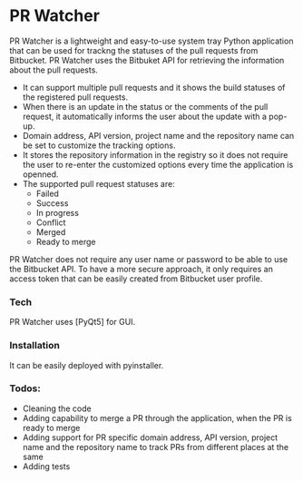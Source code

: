 # PR Watcher

PR Watcher is a lightweight and easy-to-use system tray Python application that can be used for trackng the statuses of the pull requests from Bitbucket. PR Watcher uses the Bitbuket API for retrieving the information about the pull requests.

- It can support multiple pull requests and it shows the build statuses of the registered pull requests.
- When there is an update in the status or the comments of the pull request, it automatically informs the user about the update with a pop-up.
- Domain address, API version, project name and the repository name can be set to customize the tracking options.
- It stores the repository information in the registry so it does not require the user to re-enter the customized options every time the application is openned.
- The supported pull request statuses are:
  - Failed
  - Success
  - In progress
  - Conflict
  - Merged
  - Ready to merge

PR Watcher does not require any user name or password to be able to use the Bitbucket API. To have a more secure approach, it only requires an access token that can be easily created from Bitbucket user profile.

### Tech
PR Watcher uses [PyQt5] for GUI.

### Installation
It can be easily deployed with pyinstaller.

### Todos:
- Cleaning the code
- Adding capability to merge a PR through the application, when the PR is ready to merge
- Adding support for PR specific domain address, API version, project name and the repository name to track PRs from different places at the same
- Adding tests
